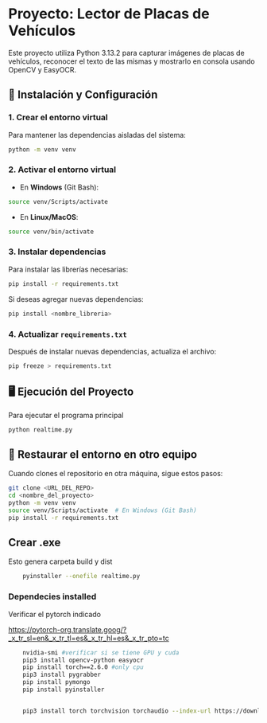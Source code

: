# Proyecto: Lector de Placas de Vehículos

Este proyecto utiliza Python 3.13.2 para capturar imágenes de placas de vehículos, reconocer el texto de las mismas y mostrarlo en consola usando OpenCV y EasyOCR.

## 🚀 Instalación y Configuración

### 1. Crear el entorno virtual
Para mantener las dependencias aisladas del sistema:
```bash
python -m venv venv
```

### 2. Activar el entorno virtual
- En **Windows** (Git Bash):
```bash
source venv/Scripts/activate
```
- En **Linux/MacOS**:
```bash
source venv/bin/activate
```

### 3. Instalar dependencias
Para instalar las librerías necesarias:
```bash
pip install -r requirements.txt
```

Si deseas agregar nuevas dependencias:
```bash
pip install <nombre_libreria>
```

### 4. Actualizar `requirements.txt`
Después de instalar nuevas dependencias, actualiza el archivo:
```bash
pip freeze > requirements.txt
```

## 🖥️ Ejecución del Proyecto
Para ejecutar el programa principal
```bash
python realtime.py
```

## 👥 Restaurar el entorno en otro equipo
Cuando clones el repositorio en otra máquina, sigue estos pasos:
```bash
git clone <URL_DEL_REPO>
cd <nombre_del_proyecto>
python -m venv venv
source venv/Scripts/activate  # En Windows (Git Bash)
pip install -r requirements.txt
```

## Crear .exe
Esto genera carpeta build y dist
```bash
    pyinstaller --onefile realtime.py
```

### Dependecies installed
Verificar el pytorch indicado

https://pytorch-org.translate.goog/?_x_tr_sl=en&_x_tr_tl=es&_x_tr_hl=es&_x_tr_pto=tc

```bash
    nvidia-smi #verificar si se tiene GPU y cuda
    pip3 install opencv-python easyocr
    pip install torch==2.6.0 #only cpu
    pip3 install pygrabber
    pip install pymongo
    pip install pyinstaller


    pip3 install torch torchvision torchaudio --index-url https://download.pytorch.org/whl/cu118 #with cuda
 ```